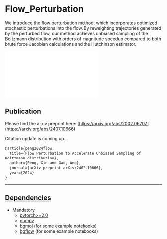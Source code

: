 # Flow_Perturbation
We introduce the flow perturbation method, which incorporates optimized stochastic perturbations into the flow. By reweighting trajectories generated by the perturbed flow, our method achieves
unbiased sampling of the Boltzmann distribution with orders of magnitude speedup compared to both brute force
Jacobian calculations and the Hutchinson estimator. 

![Flow Perturbation](./data/ODE_pf.pdf "Title")

Publication
-----------
Please find the arxiv preprint here:
[https://arxiv.org/abs/2002.06707](https://arxiv.org/abs/2407.10666)

Citation update is coming up...
```
@article{peng2024flow,
  title={Flow Perturbation to Accelerate Unbiased Sampling of Boltzmann distribution},
  author={Peng, Xin and Gao, Ang},
  journal={arXiv preprint arXiv:2407.10666},
  year={2024}
}
```
***
## [Dependencies](#dependencies)
* Mandatory
  * [pytorch>=2.0](https://github.com/pytorch/pytorch)
  * [numpy](https://github.com/numpy/numpy)
  * [bgmol](https://github.com/noegroup/bgmol) (for some example notebooks)
  * [bgflow](https://github.com/noegroup/bgmol) (for some example notebooks)
